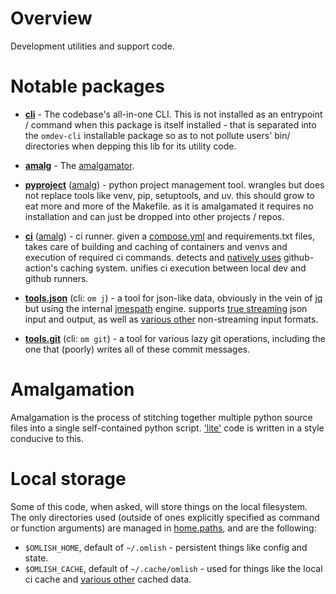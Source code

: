 # Overview

Development utilities and support code.

# Notable packages

- **[cli](cli)** - The codebase's all-in-one CLI. This is not installed as an entrypoint / command when this package is
  itself installed - that is separated into the `omdev-cli` installable package so as to not pollute users' bin/
  directories when depping this lib for its utility code.

- **[amalg](amalg)** - The [amalgamator](#amalgamation).

- **[pyproject](pyproject)** ([amalg](scripts/pyproject.py)) - python project management tool. wrangles but does not
  replace tools like venv, pip, setuptools, and uv. this should grow to eat more and more of the Makefile. as it is
  amalgamated it requires no installation and can just be dropped into other projects / repos.

- **[ci](ci)** ([amalg](scripts/ci.py)) - ci runner. given a [compose.yml](https://github.com/wrmsr/omlish/blob/master/docker/compose.yml)
  and requirements.txt files, takes care of building and caching of containers and venvs and execution of required ci
  commands. detects and [natively uses](ci/github/api/v2) github-action's caching system. unifies ci execution between
  local dev and github runners.

- **[tools.json](tools/json)** (cli: `om j`) - a tool for json-like data, obviously in the vein of [jq](https://github.com/jqlang/jq)
  but using the internal [jmespath](https://github.com/wrmsr/omlish/tree/master/omlish/specs/jmespath) engine. supports
  [true streaming](https://github.com/wrmsr/omlish/blob/master/omlish/formats/json/stream) json input and output, as
  well as [various other](tools/json/formats.py) non-streaming input formats.

- **[tools.git](tools/git)** (cli: `om git`) - a tool for various lazy git operations, including the one that (poorly)
  writes all of these commit messages.

# Amalgamation

Amalgamation is the process of stitching together multiple python source files into a single self-contained python
script. ['lite'](https://github.com/wrmsr/omlish/blob/master/omlish#lite-code) code is written in a style conducive to
this.

# Local storage

Some of this code, when asked, will store things on the local filesystem. The only directories used (outside of ones
explicitly specified as command or function arguments) are managed in [home.paths](home/paths.py), and are the
following:

- `$OMLISH_HOME`, default of `~/.omlish` - persistent things like config and state.
- `$OMLISH_CACHE`, default of `~/.cache/omlish` - used for things like the local ci cache and
  [various other](https://github.com/search?q=repo%3Awrmsr%2Fomlish+%22dcache.%22&type=code) cached data.
